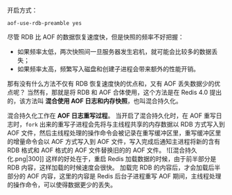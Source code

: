 开启方式：
```
aof-use-rdb-preamble yes
```

尽管 RDB 比 AOF 的数据恢复速度快，但是快照的频率不好把握：
- 如果频率太低，两次快照间一旦服务器发生宕机，就可能会比较多的数据丢失；
- 如果频率太高，频繁写入磁盘和创建子进程会带来额外的性能开销。

那有没有什么方法不仅有 RDB 恢复速度快的优点和，又有 AOF 丢失数据少的优点呢？
当然有，那就是将 RDB 和 AOF 合体使用，这个方法是在 Redis 4.0 提出的，该方法叫 **混合使用 AOF 日志和内存快照**，也叫混合持久化。

混合持久化工作在 **AOF 日志重写过程**。
当开启了混合持久化时，在 AOF 重写日志时，`fork` 出来的重写子进程会先将与主线程共享的内存数据以 RDB 方式写入到 AOF 文件，然后主线程处理的操作命令会被记录在重写缓冲区里，重写缓冲区里的增量命令会以 AOF 方式写入到 AOF 文件，写入完成后通知主进程将新的含有 RDB 格式和 AOF 格式的 AOF 文件替换旧的的 AOF 文件。
![[混合持久化.png|300]]
这样的好处在于，重启 Redis 加载数据的时候，由于前半部分是 RDB 内容，这样加载的时候速度会很快。
加载完 RDB 的内容后，才会加载后半部分的 AOF 内容，这里的内容是 Redis 后台子进程重写 AOF 期间，主线程处理的操作命令，可以使得数据更少的丢失。
